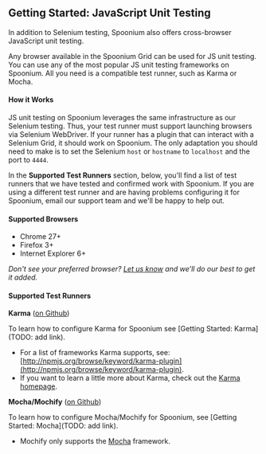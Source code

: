 ## Getting Started: JavaScript Unit Testing

In addition to Selenium testing, Spoonium also offers cross-browser JavaScript unit testing. 

Any browser available in the Spoonium Grid can be used for JS unit testing. You can use any of the most popular JS unit testing frameworks on Spoonium. All you need is a compatible test runner, such as Karma or Mocha. 

#### How it Works

JS unit testing on Spoonium leverages the same infrastructure as our Selenium testing. Thus, your test runner must support launching browsers via Selenium WebDriver. If your runner has a plugin that can interact with a Selenium Grid, it should work on Spoonium. The only adaptation you should need to make is to set the Selenium `host` or `hostname` to `localhost` and the port to `4444`.

In the **Supported Test Runners** section, below, you'll find a list of test runners that we have tested and confirmed work with Spoonium. If you are using a different test runner and are having problems configuring it for Spoonium, email our support team and we'll be happy to help out.

#### Supported Browsers

- Chrome 27+ 
- Firefox 3+
- Internet Explorer 6+

*Don't see your preferred browser? [Let us know](mailto:support@spoonium.net) and we'll do our best to get it added.*

#### Supported Test Runners

**Karma** ([on Github](http://github.com/karma-runner/karma))

To learn how to configure Karma for Spoonium see [Getting Started: Karma](TODO: add link). 

- For a list of frameworks Karma supports, see: [http://npmjs.org/browse/keyword/karma-plugin](http://npmjs.org/browse/keyword/karma-plugin). 
- If you want to learn a little more about Karma, check out the [Karma homepage](http://karma-runner.github.io/0.12/index.html). 

**Mocha/Mochify** ([on Github](http://github.com/mantoni/mochify.js))

To learn how to configure Mocha/Mochify for Spoonium, see [Getting Started: Mocha](TODO: add link). 

- Mochify only supports the [Mocha](http://visionmedia.github.io/mocha/) framework. 
